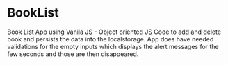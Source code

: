 # BookList
Book List App using Vanila JS - Object oriented JS Code to add and delete book and persists the data into the localstorage.
App does have needed validations for the empty inputs which displays the alert messages for the few seconds and those are then disappeared. 
